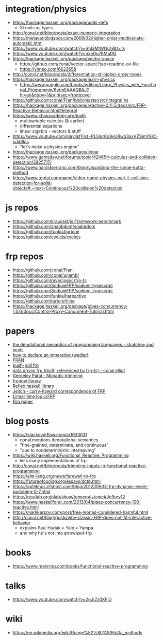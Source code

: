 # integration/physics

- https://hackage.haskell.org/package/units-defs
  - SI units as types
- http://conal.net/blog/posts/exact-numeric-integration
- https://metavar.blogspot.com/2008/02/higher-order-multivariate-automatic.html
- https://www.youtube.com/watch?v=Shl3MtWGu18&t=1s
- https://www.youtube.com/watch?v=nxaOp76MaDQ
- https://hackage.haskell.org/package/vector-space
  - https://github.com/conal/vector-space?tab=readme-ov-file
  - https://vimeo.com/6622658
- http://conal.net/blog/posts/differentiation-of-higher-order-types
- https://hackage.haskell.org/package/learn-physics
  - https://www.google.com/books/edition/Learn_Physics_with_Functional_Programmin/6ytmEAAAQBAJ?hl=en&gbpv=1&printsec=frontcover
- https://github.com/conal/Fran/blob/master/src/Integral.hs
- https://hackage.haskell.org/package/reactive-0.11.5/docs/src/FRP-Reactive-Behavior.html#integral
- https://www.khanacademy.org/math
  - multivariable calculus (& earlier)
  - differential equations
  - linear algebra - vectors & stuff
- https://www.youtube.com/playlist?list=PLSlpr6o9vURwq3oxVZSimY8iC-cdd3kIs
  - "let's make a physics engine"
- https://hackage.haskell.org/package/linear
- https://www.gamedev.net/forums/topic/424654-calculus-and-collision-detection/3825717/
- https://www.haroldserrano.com/blog/visualizing-the-runge-kutta-method
- https://www.toptal.com/game/video-game-physics-part-ii-collision-detection-for-solid-objects#:~:text=Continuous%20collision%20detection

# js repos

- https://github.com/krausest/js-framework-benchmark
- https://github.com/snabbdom/snabbdom
- https://github.com/funkia/turbine
- https://github.com/cyclejs/cyclejs

# frp repos

- https://github.com/conal/Fran
- https://github.com/conal/unamb/
- https://github.com/raveclassic/frp-ts
- https://github.com/SodiumFRP/sodium-typescript
- https://github.com/SodiumFRP/sodium-typescript
- https://github.com/funkia/hareactive
- https://github.com/turion/rhine
- https://hackage.haskell.org/package/pipes-concurrency-1.0.0/docs/Control-Proxy-Concurrent-Tutorial.html

# papers

- [the denotational semantics of programming languages - stratchey and scott](https://citeseerx.ist.psu.edu/document?repid=rep1&type=pdf&doi=8805dca7369fddcfcfcb5f8ac8a9dcd3fd857930)
- [how to declare an imperative (wadler)](https://ics.uci.edu/~jajones/INF102-S18/readings/24_wadler)
- [FRAN](http://conal.net/papers/icfp97/icfp97.pdf)
- [push-pull frp](http://conal.net/papers/push-pull-frp/push-pull-frp.pdf)
- [data driven frp (draft, referenced by frp-ts) - conal elliot](http://conal.net/papers/data-driven/paper.pdf)
- [Gergeley Patai - Monadic trimming](https://github.com/ocharles/papers/blob/master/Efficient%20and%20Compositional%20Higher-Order%20Streams.pdf)
- [frpnow library](https://github.com/beerendlauwers/haskell-papers-ereader/blob/master/papers/Practical%20Principled%20FRP%20-%20Forget%20the%20past%2C%20change%20the%20future%2C%20FRPNow!.pdf)
- [Reflex haskell library](https://futureofcoding.org/papers/comprehensible-frp/comprehensible-frp.pdf)
- [Jeltch - curry-howard correspondence of FRP](https://www.sciencedirect.com/science/article/pii/S157106611200045X)
- [Linear time logic/FRP](https://www.semanticscholar.org/paper/LTL-types-FRP%3A-linear-time-temporal-logic-as-types%2C-Jeffrey/b201a51586a218c2c32f48d49179f6511df26976)
- [Elm paper](https://elm-lang.org/assets/papers/concurrent-frp.pdf)

# blog posts

- https://stackoverflow.com/a/1030631
  - conal mentions denotational semantics
  - "fine-grained, determinate, and continuous"
  - "due to nondeterministic interleaving"
- https://wiki.haskell.org/Functional_Reactive_Programming
  - lists many implementations of frp
- http://conal.net/blog/posts/trimming-inputs-in-functional-reactive-programming
- https://elm-lang.org/news/farewell-to-frp
- https://futureofcoding.org/essays/dctp.html
- https://apfelmus.nfshost.com/blog/2012/09/03-frp-dynamic-event-switching-0-7.html
- https://ncatlab.org/nlab/show/temporal+logic#Jeffrey12
- https://www.haskellforall.com/2013/04/pipes-concurrency-100-reactive.html
- https://markkarpov.com/post/free-monad-considered-harmful.html
- http://conal.net/blog/posts/why-classic-FRP-does-not-fit-interactive-behavior
  - explains Paul Hudak = Yale = Yampa
  - and why he's not into arrowized-frp

# books

- https://www.manning.com/books/functional-reactive-programming

# talks

- https://www.youtube.com/watch?v=2oJtZs0XFlU

# wiki

- https://en.wikipedia.org/wiki/Runge%E2%80%93Kutta_methods
